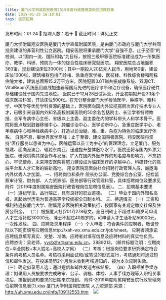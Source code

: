 ```yaml
---
title: 厦门大学附属翔安医院2019年度行政管理类岗位招聘启事
date: 2019-01-25 16:10:01
tags: 医院招聘
---
```

发布时间：01.24   🌟   招聘人数：若干   🌈   截止时间：详见正文
<!-- more -->
厦门大学附属翔安医院是厦门大学直属附属医院，是由厦门市政府与厦门大学共同投资建设的非营利性公立医院。翔安医院将秉承厦门大学“自强不息、止于至善”的校训，以“国内一流、国际知名”为目标，按照三级甲等医院标准建设成为一所集医疗、教学、科研、预防为一体的综合性临床研究型医院。
翔安医院总占地面积360亩，规划建设床位3000张；其中一期投入20亿元人民币，用地180亩，建设床位1000张，建筑楼群包括门诊楼、急重症医学楼、医技楼、科教综合楼和两栋住院大楼，建筑总面积15.2万平方米。医院配置3.0T磁共振成像系统、双源CT、VitalBeam系统医用直线加速器等国际先进的医疗诊断和治疗设备，确保医疗硬件基础建设处于国内先进地位。
医院已于12月28日试运营，开业初期拟开设30余个临床医技科室，开放床位500张。在充分整合厦门大学检验医学、肿瘤学、眼科学、中医学等优势学科资源的基础上，医院面向国内外延揽高层次医疗技术专业人才，已吸引来自国内外知名高校附属医院的50余名包括院士、长江学者特聘教授、全军专病中心主任、省级以上主委、副主委在内的学科带头人和学术骨干。医院将重点规划脏器移植中心、肿瘤诊治中心、医学诊断中心、急重症医学中心、老年疾病中心和神经疾病中心，打造以诊治疑、难、重、杂症为特色的临床医疗体系。
自强不息，攀世界医学高峰；止于至善，建全国百强医院。翔安医院将坚持“医疗服务以患者为中心，医院运营以员工为中心”的管理理念，立足厦门、服务福建、面向港澳台、辐射东南亚，迅速提升整体医疗水平。医院还将与国内外顶尖医院、研究机构共谋合作与发展，扩大在国内外医疗界的知名度与影响力。不忘初心，牢记使命，未来翔安医院将努力建设成为临床医疗的卓越中心、科研转化的高端平台和人才汇聚的崭新高地。
翔安医院现面向社会招聘行政管理人员，诚邀海内外优秀人才加盟。
一、招聘岗位和条件
院长办公室、党委综合办公室、纪检监察审计室、财务部、人力资源部、医务部等行政管理科室，具体招聘岗位及要求见附件（2019年度附属翔安医院行政管理岗位招聘信息表）。
二、招聘基本要求
（一）遵纪守法，品行端正，具有良好的职业道德。
（二）毕业于国内外知名高校，且起始学历需为普通高等学校统招全日制本科。
三、待遇情况
（一）工资和福利待遇按厦门大学、附属翔安医院相关政策执行，按国家有关规定缴交社保及住房公积金。
（二）根据厦人社[2017]278号文，全日制硕士不超过35周岁可申请人才生活补贴30000元、博士不超过40周岁的，可申请人才生活补贴50000元，一次性发放。
四、应聘及录用程序
（一）个人申报：符合条件的应聘者，敬请登陆以下网页填写应聘信息http://xah-wx.xmu.edu.cn/job/sheet。
应聘者须承诺应聘信息填写真实、完整、准确，应聘者对填写信息及应聘材料的真实性负责。
应聘咨询：吴老师，yycbzhr@xmu.edu.cn，2889213。（邮件标题注明：应聘岗位+毕业院校+本人姓名+高校人才网）
（二）考核：根据岗位要求研究确定符合条件的考核人员名单。考核将采用面试和/或笔试的形式进行，考核通知将通过短信和邮件发送。在投递简历2个月后未收到考核通知的，视为本次应聘失效。
（三）确定拟录用人选：通过短信和邮件发送考核结果。
（四）入职相关手续办理：拟录用人员按要求完成政审、公示、调档、体检、人事手续办理等入职相关事项后，按报到通知要求的日期来院报到。
附件-2019年度附属翔安医院行政管理岗位招聘信息表(1).xlsx
厦门大学附属翔安医院
人力资源部
来源：
http://uh.xmu.edu.cn/info/1091/2553.htm
 
 ![](https://cdn.weiweiblog.cn/20181015134814.png)